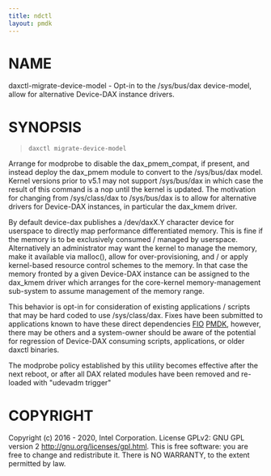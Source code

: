 ```yaml
---
title: ndctl
layout: pmdk
---
```


NAME
====

daxctl-migrate-device-model - Opt-in to the /sys/bus/dax device-model,
allow for alternative Device-DAX instance drivers.

SYNOPSIS
========

>     daxctl migrate-device-model

Arrange for modprobe to disable the dax\_pmem\_compat, if present, and
instead deploy the dax\_pmem module to convert to the /sys/bus/dax
model. Kernel versions prior to v5.1 may not support /sys/bus/dax in
which case the result of this command is a nop until the kernel is
updated. The motivation for changing from /sys/class/dax to /sys/bus/dax
is to allow for alternative drivers for Device-DAX instances, in
particular the dax\_kmem driver.

By default device-dax publishes a /dev/daxX.Y character device for
userspace to directly map performance differentiated memory. This is
fine if the memory is to be exclusively consumed / managed by userspace.
Alternatively an administrator may want the kernel to manage the memory,
make it available via malloc(), allow for over-provisioning, and / or
apply kernel-based resource control schemes to the memory. In that case
the memory fronted by a given Device-DAX instance can be assigned to the
dax\_kmem driver which arranges for the core-kernel memory-management
sub-system to assume management of the memory range.

This behavior is opt-in for consideration of existing applications /
scripts that may be hard coded to use /sys/class/dax. Fixes have been
submitted to applications known to have these direct dependencies
[FIO](http://git.kernel.dk/cgit/fio/commit/?id=b08e7d6b18b4)
[PMDK](https://github.com/pmem/pmdk/commit/91bc8620884e), however, there
may be others and a system-owner should be aware of the potential for
regression of Device-DAX consuming scripts, applications, or older
daxctl binaries.

The modprobe policy established by this utility becomes effective after
the next reboot, or after all DAX related modules have been removed and
re-loaded with "udevadm trigger"

COPYRIGHT
=========

Copyright (c) 2016 - 2020, Intel Corporation. License GPLv2: GNU GPL
version 2 <http://gnu.org/licenses/gpl.html>. This is free software: you
are free to change and redistribute it. There is NO WARRANTY, to the
extent permitted by law.
